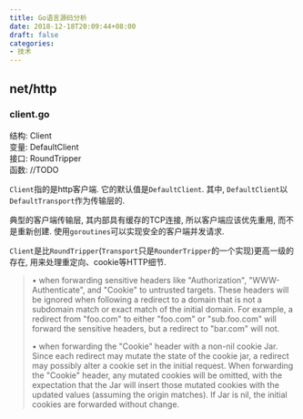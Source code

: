 ```yaml
---
title: Go语言源码分析
date: 2018-12-18T20:09:44+08:00
draft: false
categories:
- 技术
---
```


## net/http
### client.go
结构: Client  
变量: DefaultClient  
接口: RoundTripper  
函数: //TODO  

`Client`指的是http客户端. 它的默认值是`DefaultClient`. 其中,  `DefaultClient`以`DefaultTransport`作为传输层的.

典型的客户端传输层, 其内部具有缓存的TCP连接, 所以客户端应该优先重用, 而不是重新创建. 使用`goroutines`可以实现安全的客户端并发请求.

`Client`是比`RoundTripper`(`Transport`只是`RounderTripper`的一个实现)更高一级的存在, 用来处理重定向、cookie等HTTP细节.

> • when forwarding sensitive headers like "Authorization",
> "WWW-Authenticate", and "Cookie" to untrusted targets.
> These headers will be ignored when following a redirect to a domain
> that is not a subdomain match or exact match of the initial domain.
> For example, a redirect from "foo.com" to either "foo.com" or "sub.foo.com"
> will forward the sensitive headers, but a redirect to "bar.com" will not.
>
> • when forwarding the "Cookie" header with a non-nil cookie Jar.
> Since each redirect may mutate the state of the cookie jar,
> a redirect may possibly alter a cookie set in the initial request.
> When forwarding the "Cookie" header, any mutated cookies will be omitted,
> with the expectation that the Jar will insert those mutated cookies
> with the updated values (assuming the origin matches).
> If Jar is nil, the initial cookies are forwarded without change.
